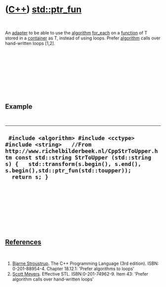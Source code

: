 
 

 

 

 

 

([C++](Cpp.md)) [std::ptr\_fun](CppPtr_fun.md)
================================================

 

An [adapter](CppAdapter.md) to be able to use the
[algorithm](CppAlgorithm.md) [for\_each](CppFor_each.md) on a
[function](CppFunction.md) of T stored in a
[container](CppContainer.md) as T, instead of using loops. Prefer
[algorithm](CppAlgorithm.md) calls over hand-written loops \[1,2\].

 

 

 

 

 

Example
-------

 

  ----------------------------------------------------------------------------------------------------------------------------------------------------------------------------------------------------------------------------------------------------------------
  ` #include <algorithm> #include <cctype> #include <string>   //From http://www.richelbilderbeek.nl/CppStrToUpper.htm const std::string StrToUpper (std::string s) {   std::transform(s.begin(), s.end(), s.begin(),std::ptr_fun(std::toupper));   return s; }`
  ----------------------------------------------------------------------------------------------------------------------------------------------------------------------------------------------------------------------------------------------------------------

 

 

 

 

 

[References](CppReferences.md)
-------------------------------

 

1.  [Bjarne Stroustrup](CppBjarneStroustrup.md). The C++ Programming
    Language (3rd edition). ISBN: 0-201-88954-4. Chapter 18.12.1:
    'Prefer algorithms to loops'
2.  [Scott Meyers](CppScottMeyers.md). Effective STL.
    ISBN:0-201-74962-9. Item 43: 'Prefer algorithm calls over
    hand-written loops'

 

 

 

 

 

 


